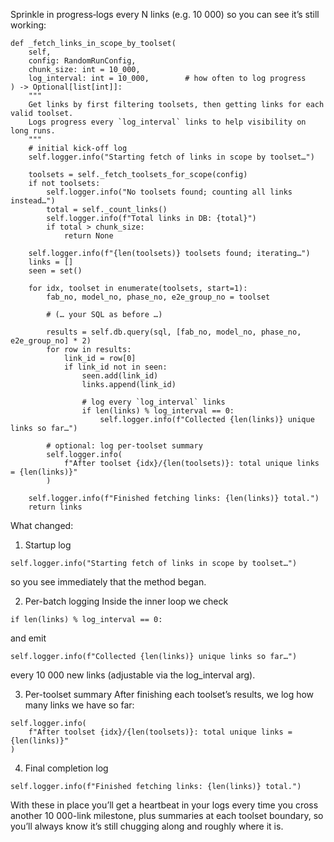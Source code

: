 Sprinkle in progress‐logs every N links (e.g. 10 000) so you can see it’s still working:

```
def _fetch_links_in_scope_by_toolset(
    self,
    config: RandomRunConfig,
    chunk_size: int = 10_000,
    log_interval: int = 10_000,        # how often to log progress
) -> Optional[list[int]]:
    """
    Get links by first filtering toolsets, then getting links for each valid toolset.
    Logs progress every `log_interval` links to help visibility on long runs.
    """
    # initial kick-off log
    self.logger.info("Starting fetch of links in scope by toolset…")

    toolsets = self._fetch_toolsets_for_scope(config)
    if not toolsets:
        self.logger.info("No toolsets found; counting all links instead…")
        total = self._count_links()
        self.logger.info(f"Total links in DB: {total}")
        if total > chunk_size:
            return None

    self.logger.info(f"{len(toolsets)} toolsets found; iterating…")
    links = []
    seen = set()

    for idx, toolset in enumerate(toolsets, start=1):
        fab_no, model_no, phase_no, e2e_group_no = toolset

        # (… your SQL as before …)

        results = self.db.query(sql, [fab_no, model_no, phase_no, e2e_group_no] * 2)
        for row in results:
            link_id = row[0]
            if link_id not in seen:
                seen.add(link_id)
                links.append(link_id)

                # log every `log_interval` links
                if len(links) % log_interval == 0:
                    self.logger.info(f"Collected {len(links)} unique links so far…")

        # optional: log per‐toolset summary
        self.logger.info(
            f"After toolset {idx}/{len(toolsets)}: total unique links = {len(links)}"
        )

    self.logger.info(f"Finished fetching links: {len(links)} total.")
    return links
```
What changed:

1. Startup log
```
self.logger.info("Starting fetch of links in scope by toolset…")
```
so you see immediately that the method began.


2. Per-batch logging
Inside the inner loop we check
```
if len(links) % log_interval == 0:
```
and emit
```
self.logger.info(f"Collected {len(links)} unique links so far…")
```
every 10 000 new links (adjustable via the log_interval arg).


3. Per-toolset summary
After finishing each toolset’s results, we log how many links we have so far:
```
self.logger.info(
    f"After toolset {idx}/{len(toolsets)}: total unique links = {len(links)}"
)
```

4. Final completion log
```
self.logger.info(f"Finished fetching links: {len(links)} total.")
```


With these in place you’ll get a heartbeat in your logs every time you cross another 10 000-link milestone, plus summaries at each toolset boundary, so you’ll always know it’s still chugging along and roughly where it is.

